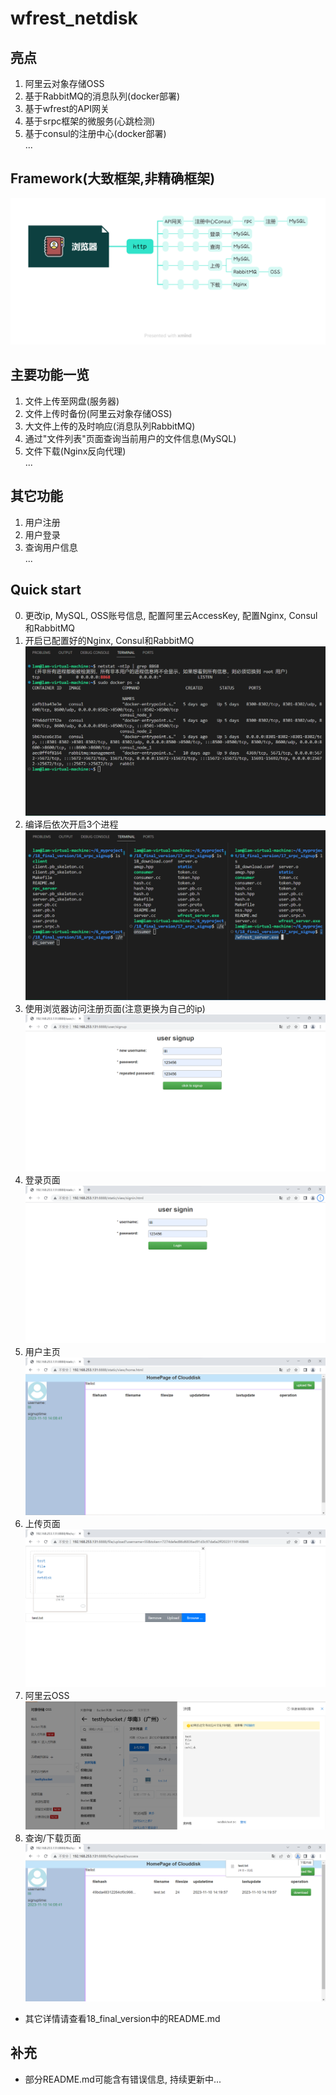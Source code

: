 # wfrest_netdisk

## 亮点
1. 阿里云对象存储OSS
2. 基于RabbitMQ的消息队列(docker部署)
3. 基于wfrest的API网关
4. 基于srpc框架的微服务(心跳检测)
5. 基于consul的注册中心(docker部署)  
...

## Framework(大致框架,非精确框架)
![Framework](/images/framwork.png)

## 主要功能一览
1. 文件上传至网盘(服务器)
2. 文件上传时备份(阿里云对象存储OSS)
3. 大文件上传的及时响应(消息队列RabbitMQ)
4. 通过"文件列表"页面查询当前用户的文件信息(MySQL)
5. 文件下载(Nginx反向代理)  
...

## 其它功能
1. 用户注册
2. 用户登录
3. 查询用户信息  
...

## Quick start
0. 更改ip, MySQL, OSS账号信息, 配置阿里云AccessKey, 配置Nginx, Consul和RabbitMQ
1. 开启已配置好的Nginx, Consul和RabbitMQ
![Nginx_Consul](/images/ngx_consul_rabbitmq.png)
2. 编译后依次开启3个进程
![run](/images/run.png)
3. 使用浏览器访问注册页面(注意更换为自己的ip)
![signup](/images/signup.png)
4. 登录页面
![signin](/images/signin.png)
5. 用户主页
![home](/images/home.png)
6. 上传页面
![upload](/images/upload.png)
7. 阿里云OSS
![OSS](/images/OSS.png)
8. 查询/下载页面
![download](/images/download.png)

* 其它详情请查看18_final_version中的README.md

## 补充
* 部分README.md可能含有错误信息, 持续更新中...